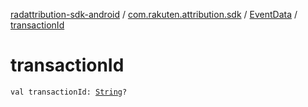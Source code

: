 [radattribution-sdk-android](../../index.md) / [com.rakuten.attribution.sdk](../index.md) / [EventData](index.md) / [transactionId](./transaction-id.md)

# transactionId

`val transactionId: `[`String`](https://kotlinlang.org/api/latest/jvm/stdlib/kotlin/-string/index.html)`?`